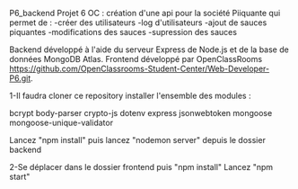 P6_backend
Projet 6 OC : création d'une api pour la société Piiquante qui permet de : -créer des utilisateurs -log d'utilisateurs -ajout de sauces piquantes -modifications des sauces -supression des sauces

Backend développé à l'aide du serveur Express de Node.js et de la base de données MongoDB Atlas. Frontend développé par OpenClassRooms https://github.com/OpenClassrooms-Student-Center/Web-Developer-P6.git.


1-Il faudra cloner ce repository installer l'ensemble des modules :

bcrypt
body-parser
crypto-js
dotenv
express
jsonwebtoken
mongoose
mongoose-unique-validator

Lancez "npm install" puis lancez "nodemon server" depuis le dossier backend

2-Se déplacer dans le dossier frontend puis "npm install" 
Lancez "npm start"